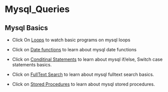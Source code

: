 # Mysql_Queries


## Mysql Basics


* Click On [Loops](https://github.com/sateesh3048/Mysql_Queries/blob/master/Loops.sql.md) to watch basic programs on mysql loops
* Click on [Date functions](https://github.com/sateesh3048/Mysql_Queries/blob/master/date_data_types.sql) to learn about mysql date functions
* Click on [Conditinal Statements](https://github.com/sateesh3048/Mysql_Queries/blob/master/mysql_if_switch_statements.sql.md) to learn about mysql if/else, Switch case statements basics.

* Click on  [FullText Search](https://github.com/sateesh3048/Mysql_Queries/blob/master/fulltext_search.sql) to learn about mysql fulltext search basics.
 
* Click on [Stored Procedures](https://github.com/sateesh3048/Mysql_Queries/blob/master/stored_procedures.sql.md) to learn about mysql stored procedures.
